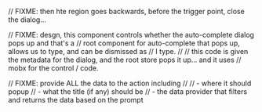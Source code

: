 
// FIXME: then hte region goes backwards, before the trigger point, close the dialog...


// FIXME: desgn, this component controls whether the auto-complete dialog pops up and that's a
// root component for auto-complete that pops up, allows us to type, and can be dismissed as
// I type.
//
// this code is given the metadata for the dialog, and the root store pops it up... and it uses
// mobx for the control / code.

// FIXME: provide ALL the data to the action including
//
// - where it should popup
// - what the title (if any) should be
// - the data provider that filters and returns the data based on the prompt
